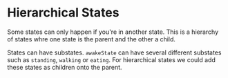 # Hierarchical States

Some states can only happen if you're in another state. This is a hierarchy of states whre one state is the parent and the other a child.

States can have substates. ```awakeState``` can have several different substates such as ```standing```, ```walking``` or ```eating```. For hierarchical states we could add these states as children onto the parent.